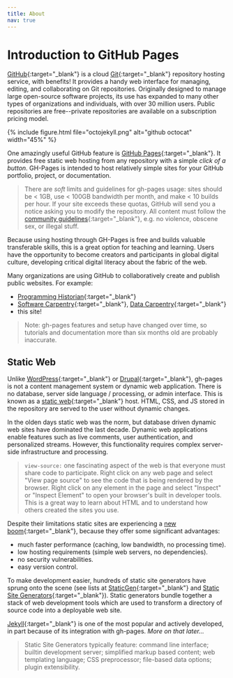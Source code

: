 ```yaml
---
title: About
nav: true
---
```


# Introduction to GitHub Pages

[GitHub](https://github.com/){:target="_blank"} is a cloud [Git](https://git-scm.com/){:target="_blank"} repository hosting service, with benefits!
It provides a handy web interface for managing, editing, and collaborating on Git repositories.
Originally designed to manage large open-source software projects, its use has expanded to many other types of organizations and individuals, with over 30 million users.
Public repositories are free--private repositories are available on a subscription pricing model.

{% include figure.html file="octojekyll.png" alt="github octocat" width="45%" %}

One amazingly useful GitHub feature is [GitHub Pages](https://pages.github.com/){:target="_blank"}.
It provides free static web hosting from any repository with a simple *click of a button*.
GH-Pages is intended to host relatively simple sites for your GitHub portfolio, project, or documentation.

> There are *soft* limits and guidelines for gh-pages usage: sites should be < 1GB, use < 100GB bandwidth per month, and make < 10 builds per hour.
> If your site exceeds these quotas, GitHub will send you a notice asking you to modify the repository.
> All content must follow the [community guidelines](https://help.github.com/articles/github-community-guidelines/){:target="_blank"}, e.g. no violence, obscene sex, or illegal stuff.

Because using hosting through GH-Pages is free and builds valuable transferable skills, this is a great option for teaching and learning.
Users have the opportunity to become creators and participants in global digital culture, developing critical digital literacy about the fabric of the web.

Many organizations are using GitHub to collaboratively create and publish public websites.
For example:

- [Programming Historian](http://programminghistorian.org/){:target="_blank"}
- [Software Carpentry](https://software-carpentry.org/){:target="_blank"}, [Data Carpentry](http://www.datacarpentry.org/){:target="_blank"}
- this site!

> Note: gh-pages features and setup have changed over time, so tutorials and documentation more than six months old are probably inaccurate.

## Static Web

Unlike [WordPress](https://wordpress.com/){:target="_blank"} or [Drupal](https://www.drupal.org/){:target="_blank"}, gh-pages is not a content management system or dynamic web application.
There is no database, server side language / processing, or admin interface.
This is known as a [static web](https://en.wikipedia.org/wiki/Static_web_page){:target="_blank"} host.
HTML, CSS, and JS stored in the repository are served to the user without dynamic changes.

In the olden days static web was the norm, but database driven dynamic web sites have dominated the last decade.
Dynamic web applications enable features such as live comments, user authentication, and personalized streams.
However, this functionality requires complex server-side infrastructure and processing.

> `view-source:` one fascinating aspect of the web is that everyone must share code to participate.
> Right click on any web page and select "View page source" to see the code that is being rendered by the browser.
> Right click on any element in the page and select "Inspect" or "Inspect Element" to open your browser's built in developer tools.
> This is a great way to learn about HTML and to understand how others created the sites you use.

Despite their limitations static sites are experiencing a [new boom](https://www.smashingmagazine.com/2015/11/modern-static-website-generators-next-big-thing/){:target="_blank"}, because they offer some significant advantages:
- much faster performance (caching, low bandwidth, no processing time).
- low hosting requirements (simple web servers, no dependencies).
- no security vulnerabilities.
- easy version control.

To make development easier, hundreds of static site generators have sprung onto the scene (see lists at [StaticGen](https://www.staticgen.com/){:target="_blank"} and [Static Site Generators](https://staticsitegenerators.net/){:target="_blank"}).
Static generators bundle together a stack of web development tools which are used to transform a directory of source code into a deployable web site.

[Jekyll](https://jekyllrb.com/){:target="_blank"} is one of the most popular and actively developed, in part because of its integration with gh-pages.
*More on that later...*

> Static Site Generators typically feature: command line interface; builtin development server; simplified markup based content; web templating language; CSS preprocessor; file-based data options; plugin extensibility.
